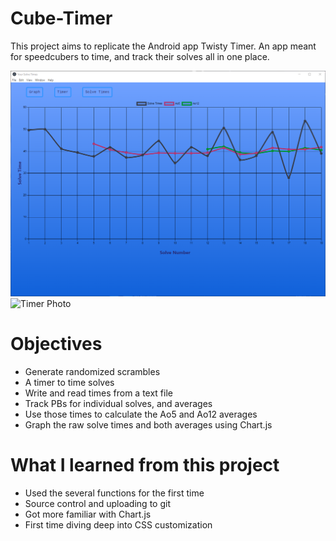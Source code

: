 # Cube-Timer
This project aims to replicate the Android app Twisty Timer. An app meant for speedcubers to time, and track their solves all in one place.

![Graph Photo](./pictures/readme-graph-pic.png)
![Timer Photo](./pictures/readme-timer-pic.png)

# Objectives
* Generate randomized scrambles
* A timer to time solves
* Write and read times from a text file
* Track PBs for individual solves, and averages
* Use those times to calculate the Ao5 and Ao12 averages
* Graph the raw solve times and both averages using Chart.js

# What I learned from this project
* Used the several functions for the first time
* Source control and uploading to git
* Got more familiar with Chart.js
* First time diving deep into CSS customization
